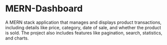 # MERN-Dashboard
 A MERN stack application that manages and displays product transactions, including details like price, category, date of sale, and whether the product is sold. The project also includes features like pagination, search, statistics, and charts.
